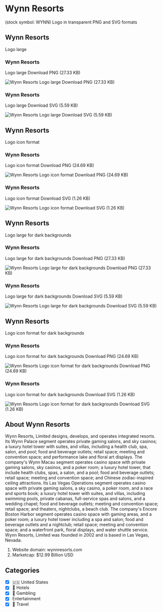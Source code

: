 # Wynn Resorts
 (stock symbol: WYNN) Logo in transparent PNG and SVG formats

## Wynn Resorts
 Logo large

### Wynn Resorts
 Logo large Download PNG (27.33 KB)

![Wynn Resorts
 Logo large Download PNG (27.33 KB)](/img/orig/WYNN_BIG-8ab00a4f.png)

### Wynn Resorts
 Logo large Download SVG (5.59 KB)

![Wynn Resorts
 Logo large Download SVG (5.59 KB)](/img/orig/WYNN_BIG-2bd26467.svg)

## Wynn Resorts
 Logo icon format

### Wynn Resorts
 Logo icon format Download PNG (24.69 KB)

![Wynn Resorts
 Logo icon format Download PNG (24.69 KB)](/img/orig/WYNN-58d73650.png)

### Wynn Resorts
 Logo icon format Download SVG (1.26 KB)

![Wynn Resorts
 Logo icon format Download SVG (1.26 KB)](/img/orig/WYNN-bb5bfd6f.svg)

## Wynn Resorts
 Logo large for dark backgrounds

### Wynn Resorts
 Logo large for dark backgrounds Download PNG (27.33 KB)

![Wynn Resorts
 Logo large for dark backgrounds Download PNG (27.33 KB)](/img/orig/WYNN_BIG.D-be247a1a.png)

### Wynn Resorts
 Logo large for dark backgrounds Download SVG (5.59 KB)

![Wynn Resorts
 Logo large for dark backgrounds Download SVG (5.59 KB)](/img/orig/WYNN_BIG.D-a37fdafc.svg)

## Wynn Resorts
 Logo icon format for dark backgrounds

### Wynn Resorts
 Logo icon format for dark backgrounds Download PNG (24.69 KB)

![Wynn Resorts
 Logo icon format for dark backgrounds Download PNG (24.69 KB)](/img/orig/WYNN.D-c766bd79.png)

### Wynn Resorts
 Logo icon format for dark backgrounds Download SVG (1.26 KB)

![Wynn Resorts
 Logo icon format for dark backgrounds Download SVG (1.26 KB)](/img/orig/WYNN.D-cf6fa4a0.svg)

## About Wynn Resorts


Wynn Resorts, Limited designs, develops, and operates integrated resorts. Its Wynn Palace segment operates private gaming salons, and sky casinos; a luxury hotel tower with suites, and villas, including a health club, spa, salon, and pool; food and beverage outlets; retail space; meeting and convention space; and performance lake and floral art displays. The company's Wynn Macau segment operates casino space with private gaming salons, sky casinos, and a poker room; a luxury hotel tower, that include health clubs, spas, a salon, and a pool; food and beverage outlets; retail space; meeting and convention space; and Chinese zodiac-inspired ceiling attractions. Its Las Vegas Operations segment operates casino space with private gaming salons, a sky casino, a poker room, and a race and sports book; a luxury hotel tower with suites, and villas, including swimming pools, private cabanas, full-service spas and salons, and a wedding chapel; food and beverage outlets; meeting and convention space; retail space; and theaters, nightclubs, a beach club. The company's Encore Boston Harbor segment operates casino space with gaming areas, and a poker room; a luxury hotel tower including a spa and salon; food and beverage outlets and a nightclub; retail space; meeting and convention space; and a waterfront park, floral displays, and water shuttle service. Wynn Resorts, Limited was founded in 2002 and is based in Las Vegas, Nevada.

1. Website domain: wynnresorts.com
2. Marketcap: $12.99 Billion USD


## Categories
- [x] 🇺🇸 United States
- [x] 🏨 Hotels
- [x] 🎰 Gambling
- [x] Entertainment
- [x] 🌴 Travel
